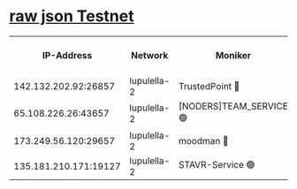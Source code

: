 [raw json Testnet](https://rpc-check.jaclalt.stavr.tech/jaclalt/rpc-jaclalt-result.json)
=

<table><tr><th>IP-Address</th><th>Network</th><th>Moniker</th><th>Latest Block Height</th><th>Earliest Block Height</th><th>Catching Up</th><th>Tx Index</th><th>Voting Power</th><th>Scan Time</th></tr><tr><td>142.132.202.92:26857</td><td>lupulella-2</td><td>TrustedPoint 🔴</td><td>6658461</td><td>6282001</td><td>False</td><td>off</td><td>5</td><td>2024-02-14T04:14:43.143005316UTC</td></tr><tr><td>65.108.226.26:43657</td><td>lupulella-2</td><td>[NODERS]TEAM_SERVICE 🟢</td><td>6658461</td><td>6282001</td><td>False</td><td>on</td><td>0</td><td>2024-02-14T04:14:43.557141911UTC</td></tr><tr><td>173.249.56.120:29657</td><td>lupulella-2</td><td>moodman 🔴</td><td>6658461</td><td>6558461</td><td>False</td><td>off</td><td>940134</td><td>2024-02-14T04:14:42.807935557UTC</td></tr><tr><td>135.181.210.171:19127</td><td>lupulella-2</td><td>STAVR-Service 🟢</td><td>6658460</td><td>6657001</td><td>False</td><td>on</td><td>0</td><td>2024-02-14T04:14:36.103092711UTC</td></tr></table>
